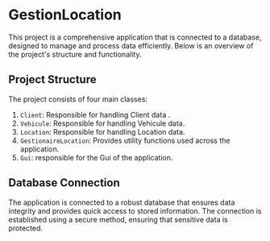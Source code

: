 # GestionLocation

This project is a comprehensive application that is connected to a database, designed to manage and process data efficiently. Below is an overview of the project's structure and functionality.

## Project Structure

The project consists of four main classes:

1. `Client`: Responsible for handling Client data .
2. `Vehicule`: Responsible for handling Vehicule data.
3. `Location`: Responsible for handling Location data.
4. `GestionaireLocation`: Provides utility functions used across the application.
5. `Gui`: responsible for the Gui of the application.

## Database Connection

The application is connected to a robust database that ensures data integrity and provides quick access to stored information. The connection is established using a secure method, ensuring that sensitive data is protected.



